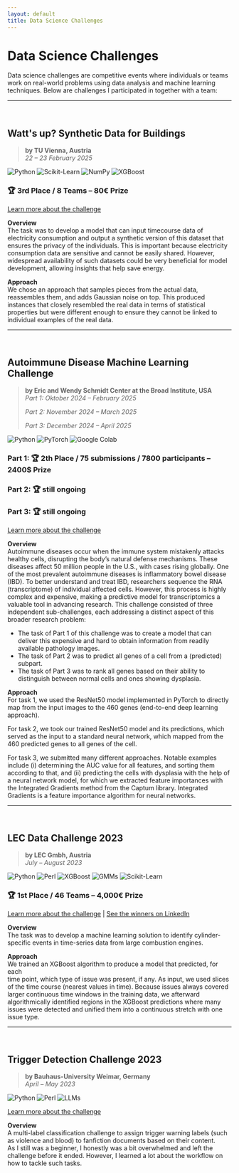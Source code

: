 ```yaml
---
layout: default
title: Data Science Challenges
---
```

# Data Science Challenges

Data science challenges are competitive events where individuals or teams work on real-world 
problems using data analysis and machine learning techniques. Below are challenges I participated in
together with a team:


---
<br>

## **Watt's up? Synthetic Data for Buildings**  
> **by TU Vienna, Austria**  
> *22 – 23 February 2025*

![Python](https://img.shields.io/badge/Python-yellow?style=flat&logo=python&logoColor=white)
![Scikit-Learn](https://img.shields.io/badge/scikit--learn-%23F7931E.svg?style=flat&logo=scikitlearn&logoColor=white)
![NumPy](https://img.shields.io/badge/NumPy-%23013243.svg?style=flat&logo=numpy&logoColor=white)
![XGBoost](https://img.shields.io/badge/XGBoost-%230072C6?style=flat&logo=xgboost&logoColor=white)

### 🏆 **3rd Place / 8 Teams – 80€ Prize**

[Learn more about the challenge](https://events.vsc.ac.at/event/173/) 

**Overview**  
The task was to develop a model that can input timecourse data of electricity
consumption and output a synthetic version of this dataset that ensures the
privacy of the individuals. This is important because electricity consumption
data are sensitive and cannot be easily shared. However, widespread availability
of such datasets could be very beneficial for model development, allowing insights
that help save energy.

**Approach**  
We chose an approach that samples pieces from the actual data, reassembles them,
and adds Gaussian noise on top. This produced instances that closely resembled
the real data in terms of statistical properties but were different enough to
ensure they cannot be linked to individual examples of the real data.


---
<br>

## **Autoimmune Disease Machine Learning Challenge**  
> **by Eric and Wendy Schmidt Center at the Broad Institute, USA**  
> *Part 1: Oktober 2024 – February 2025*
> 
> *Part 2: November 2024 – March 2025*
> 
> *Part 3: December 2024 – April 2025*

![Python](https://img.shields.io/badge/Python-yellow?style=flat&logo=python&logoColor=white) 
![PyTorch](https://img.shields.io/badge/PyTorch-%23EE4C2C?style=flat&logo=pytorch&logoColor=white)
![Google Colab](https://img.shields.io/badge/Google%20Colab-%23F9AB00?style=flat&logo=googlecolab&logoColor=white)

### Part 1: 🏆 **2th Place / 75 submissions / 7800 participants – 2400$ Prize**
### Part 2: 🏆 still ongoing
### Part 3: 🏆 still ongoing

[Learn more about the challenge](https://drive.google.com/file/d/1h5Z6euEbMD-8r0hSZsMEYEG-pb_nyiiH/view?usp=sharing)

**Overview**  
Autoimmune diseases occur when the immune system mistakenly attacks healthy 
cells, disrupting the body’s natural defense mechanisms. These diseases affect 
50 million people in the U.S., with cases rising globally.
One of the most prevalent autoimmune diseases is inflammatory bowel disease 
(IBD). To better understand and treat IBD, researchers sequence the RNA 
(transcriptome) of individual affected cells. However, this process is highly 
complex and expensive, making a predictive model for transcriptomics a valuable
tool in advancing research.
This challenge consisted of three independent sub-challenges, each addressing a
distinct aspect of this broader research problem:
- The task of Part 1 of this challenge was to 
  create a model that can deliver this expensive and hard to obtain 
  information from readily available pathology images.
- The task of Part 2 was to predict all genes of a cell from a (predicted) 
  subpart.
- The task of Part 3 was to rank all genes based on their ability to 
  distinguish between normal cells and ones showing dysplasia. 

**Approach**  
For task 1, we used the ResNet50 model implemented in PyTorch to directly  
map from the input images to the 460 genes (end-to-end deep learning approach).

For task 2, we took our trained ResNet50 model and its predictions, which 
served as the input to a standard neural network, which mapped from the 460 
predicted genes to all genes of the cell.

For task 3, we submitted many different approaches. Notable examples include
(i) determining the AUC value for all features, and sorting them according to 
that, and (ii) predicting the cells with dysplasia with the help of a neural 
network model, for which we extracted feature importances with the 
Integrated Gradients method from the Captum library. Integrated Gradients is 
a feature importance algorithm for neural networks.


---
<br>

## **LEC Data Challenge 2023**  
> **by LEC Gmbh, Austria**  
> *July – August 2023*

![Python](https://img.shields.io/badge/Python-yellow?style=flat&logo=python&logoColor=white) 
![Perl](https://img.shields.io/badge/Perl-%2339457E?style=flat&logo=perl&logoColor=white)
![XGBoost](https://img.shields.io/badge/XGBoost-%230072C6?style=flat&logo=xgboost&logoColor=white)
![GMMs](https://img.shields.io/badge/GMMs-orange?style=flat)
![Scikit-Learn](https://img.shields.io/badge/scikit--learn-%23F7931E.svg?style=flat&logo=scikitlearn&logoColor=white)

### 🏆 **1st Place / 46 Teams – 4,000€ Prize**

[Learn more about the challenge](https://www.lec.at/research-area/lec-data-challenge-2023-neu/) | [See the winners on LinkedIn](https://www.linkedin.com/posts/lec%2Eat_theresadoppelhofer-danielhebenstreit-thomasrauter-activity-7120656589488861186-S9zy?utm_source=share&utm_medium=member_desktop)

**Overview**  
The task was to develop a machine learning solution to identify 
cylinder-specific events in time-series data from large combustion engines.

**Approach**  
We trained an XGBoost algorithm to produce a model that predicted, for each  
time point, which type of issue was present, if any. As input, we used slices  
of the time course (nearest values in time). Because issues always covered  
larger continuous time windows in the training data, we afterward  
algorithmically identified regions in the XGBoost predictions where many 
issues were detected and unified them into a continuous stretch with one 
issue type.


---
<br>

## **Trigger Detection Challenge 2023**  
> **by Bauhaus-University Weimar, Germany**  
> *April – May 2023*

![Python](https://img.shields.io/badge/Python-yellow?style=flat&logo=python&logoColor=white) 
![Perl](https://img.shields.io/badge/Perl-%2339457E?style=flat&logo=perl&logoColor=white)
![LLMs](https://img.shields.io/badge/Transformers-green?style=flat)

[Learn more about the challenge](https://pan.webis.de/clef23/pan23-web/trigger-detection.html)

**Overview**  
A multi-label classification challenge to assign trigger warning
labels (such as violence and blood) to fanfiction documents based on their 
content.  
As I still was a beginner, I honestly was a bit overwhelmed and left the 
challenge before it ended. However, I learned a lot about the workflow on how 
to tackle such tasks.
